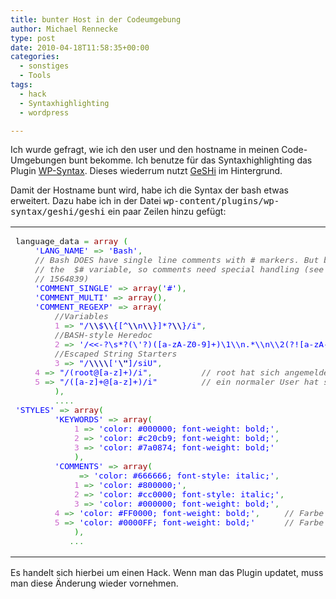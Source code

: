 ```yaml
---
title: bunter Host in der Codeumgebung
author: Michael Rennecke
type: post
date: 2010-04-18T11:58:35+00:00
categories:
  - sonstiges
  - Tools
tags:
  - hack
  - Syntaxhighlighting
  - wordpress

---
```

Ich wurde gefragt, wie ich den user und den hostname in meinen Code-Umgebungen bunt bekomme. Ich benutze für das Syntaxhighlighting das Plugin [WP-Syntax][1]. Dieses wiederrum nutzt [GeSHi][2] im Hintergrund.

Damit der Hostname bunt wird, habe ich die Syntax der bash etwas erweitert. Dazu habe ich in der Datei <tt>wp-content/plugins/wp-syntax/geshi/geshi</tt> ein paar Zeilen hinzu gef&uuml;gt:

<div class="wp_syntax">
  <table>
    <tr>
      <td class="code">
        <pre class="php" style="font-family:monospace;">language_data <span style="color: #339933;">=</span> <span style="color: #990000;">array</span> <span style="color: #009900;">&#40;</span>
    <span style="color: #0000ff;">'LANG_NAME'</span> <span style="color: #339933;">=&gt;</span> <span style="color: #0000ff;">'Bash'</span><span style="color: #339933;">,</span>
    <span style="color: #666666; font-style: italic;">// Bash DOES have single line comments with # markers. But bash also has</span>
    <span style="color: #666666; font-style: italic;">// the  $# variable, so comments need special handling (see sf.net</span>
    <span style="color: #666666; font-style: italic;">// 1564839)</span>
    <span style="color: #0000ff;">'COMMENT_SINGLE'</span> <span style="color: #339933;">=&gt;</span> <span style="color: #990000;">array</span><span style="color: #009900;">&#40;</span><span style="color: #0000ff;">'#'</span><span style="color: #009900;">&#41;</span><span style="color: #339933;">,</span>
    <span style="color: #0000ff;">'COMMENT_MULTI'</span> <span style="color: #339933;">=&gt;</span> <span style="color: #990000;">array</span><span style="color: #009900;">&#40;</span><span style="color: #009900;">&#41;</span><span style="color: #339933;">,</span>
    <span style="color: #0000ff;">'COMMENT_REGEXP'</span> <span style="color: #339933;">=&gt;</span> <span style="color: #990000;">array</span><span style="color: #009900;">&#40;</span>
        <span style="color: #666666; font-style: italic;">//Variables</span>
        <span style="color: #cc66cc;">1</span> <span style="color: #339933;">=&gt;</span> <span style="color: #0000ff;">"/<span style="color: #000099; font-weight: bold;">\\</span>$<span style="color: #000099; font-weight: bold;">\\</span>{[^<span style="color: #000099; font-weight: bold;">\\</span>n<span style="color: #000099; font-weight: bold;">\\</span>}]*?<span style="color: #000099; font-weight: bold;">\\</span>}/i"</span><span style="color: #339933;">,</span>
        <span style="color: #666666; font-style: italic;">//BASH-style Heredoc</span>
        <span style="color: #cc66cc;">2</span> <span style="color: #339933;">=&gt;</span> <span style="color: #0000ff;">'/&lt;&lt;-?\s*?(\'?)([a-zA-Z0-9]+)\1\\n.*\\n\\2(?![a-zA-Z0-9])/siU'</span><span style="color: #339933;">,</span>
        <span style="color: #666666; font-style: italic;">//Escaped String Starters</span>
        <span style="color: #cc66cc;">3</span> <span style="color: #339933;">=&gt;</span> <span style="color: #0000ff;">"/<span style="color: #000099; font-weight: bold;">\\</span><span style="color: #000099; font-weight: bold;">\\</span>['<span style="color: #000099; font-weight: bold;">\"</span>]/siU"</span><span style="color: #339933;">,</span>
	<span style="color: #cc66cc;">4</span> <span style="color: #339933;">=&gt;</span> <span style="color: #0000ff;">"/(root@[a-z]+)/i"</span><span style="color: #339933;">,</span>          <span style="color: #666666; font-style: italic;">// root hat sich angemeldet</span>
	<span style="color: #cc66cc;">5</span> <span style="color: #339933;">=&gt;</span> <span style="color: #0000ff;">"/([a-z]+@[a-z]+)/i"</span>         <span style="color: #666666; font-style: italic;">// ein normaler User hat sich angemeldet</span>
        <span style="color: #009900;">&#41;</span><span style="color: #339933;">,</span>
        <span style="color: #339933;">....</span>
<span style="color: #0000ff;">'STYLES'</span> <span style="color: #339933;">=&gt;</span> <span style="color: #990000;">array</span><span style="color: #009900;">&#40;</span>
        <span style="color: #0000ff;">'KEYWORDS'</span> <span style="color: #339933;">=&gt;</span> <span style="color: #990000;">array</span><span style="color: #009900;">&#40;</span>
            <span style="color: #cc66cc;">1</span> <span style="color: #339933;">=&gt;</span> <span style="color: #0000ff;">'color: #000000; font-weight: bold;'</span><span style="color: #339933;">,</span>
            <span style="color: #cc66cc;">2</span> <span style="color: #339933;">=&gt;</span> <span style="color: #0000ff;">'color: #c20cb9; font-weight: bold;'</span><span style="color: #339933;">,</span>
            <span style="color: #cc66cc;">3</span> <span style="color: #339933;">=&gt;</span> <span style="color: #0000ff;">'color: #7a0874; font-weight: bold;'</span>
            <span style="color: #009900;">&#41;</span><span style="color: #339933;">,</span>
        <span style="color: #0000ff;">'COMMENTS'</span> <span style="color: #339933;">=&gt;</span> <span style="color: #990000;">array</span><span style="color: #009900;">&#40;</span>
            <span style="color: #cc66cc;"></span> <span style="color: #339933;">=&gt;</span> <span style="color: #0000ff;">'color: #666666; font-style: italic;'</span><span style="color: #339933;">,</span>
            <span style="color: #cc66cc;">1</span> <span style="color: #339933;">=&gt;</span> <span style="color: #0000ff;">'color: #800000;'</span><span style="color: #339933;">,</span>
            <span style="color: #cc66cc;">2</span> <span style="color: #339933;">=&gt;</span> <span style="color: #0000ff;">'color: #cc0000; font-style: italic;'</span><span style="color: #339933;">,</span>
            <span style="color: #cc66cc;">3</span> <span style="color: #339933;">=&gt;</span> <span style="color: #0000ff;">'color: #000000; font-weight: bold;'</span><span style="color: #339933;">,</span>
  	    <span style="color: #cc66cc;">4</span> <span style="color: #339933;">=&gt;</span> <span style="color: #0000ff;">'color: #FF0000; font-weight: bold;'</span><span style="color: #339933;">,</span>     <span style="color: #666666; font-style: italic;">// Farbe und Font für root</span>
	    <span style="color: #cc66cc;">5</span> <span style="color: #339933;">=&gt;</span> <span style="color: #0000ff;">'color: #0000FF; font-weight: bold;'</span>      <span style="color: #666666; font-style: italic;">// Farbe und Font für einen normalen User</span>
            <span style="color: #009900;">&#41;</span><span style="color: #339933;">,</span>
           <span style="color: #339933;">...</span></pre>
      </td>
    </tr>
  </table>
</div>

Es handelt sich hierbei um einen Hack. Wenn man das Plugin updatet, muss man diese &Auml;nderung wieder vornehmen.

 [1]: http://wordpress.org/extend/plugins/wp-syntax/
 [2]: http://qbnz.com/highlighter/